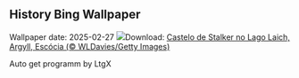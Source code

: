 ## History Bing Wallpaper
Wallpaper date: 2025-02-27
![](https://www.bing.com/th?id=OHR.ArgyllStalker_PT-BR7662239404_UHD.jpg&w=1000)Download: [Castelo de Stalker no Lago Laich, Argyll, Escócia (© WLDavies/Getty Images)](https://www.bing.com/th?id=OHR.ArgyllStalker_PT-BR7662239404_UHD.jpg)

Auto get programm by LtgX
